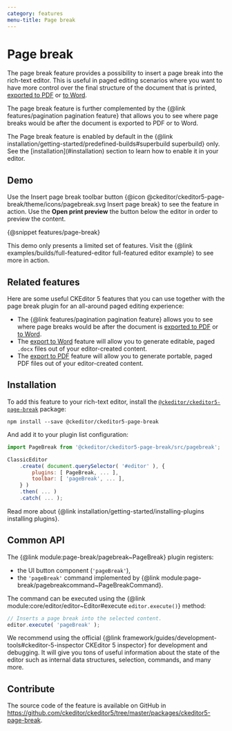```yaml
---
category: features
menu-title: Page break
---
```


# Page break

The page break feature provides a possibility to insert a page break into the rich-text editor. This is useful in paged editing scenarios where you want to have more control over the final structure of the document that is printed, [exported to PDF](https://ckeditor.com/docs/ckeditor5/latest/features/export-pdf.html) or [to Word](https://ckeditor.com/docs/ckeditor5/latest/features/export-word.html).

The page break feature is further complemented by the {@link features/pagination pagination feature} that allows you to see where page breaks would be after the document is exported to PDF or to Word.

<info-box info>
	The Page break feature is enabled by default in the {@link installation/getting-started/predefined-builds#superbuild superbuild} only. See the [installation](#installation) section to learn how to enable it in your editor.
</info-box>

## Demo

Use the Insert page break toolbar button {@icon @ckeditor/ckeditor5-page-break/theme/icons/pagebreak.svg Insert page break} to see the feature in action. Use the **Open print preview** the button below the editor in order to preview the content.

{@snippet features/page-break}

<info-box info>
	This demo only presents a limited set of features. Visit the {@link examples/builds/full-featured-editor full-featured editor example} to see more in action.
</info-box>

## Related features

Here are some useful CKEditor 5 features that you can use together with the page break plugin for an all-around paged editing experience:

* The {@link features/pagination pagination feature} allows you to see where page breaks would be after the document is [exported to PDF](https://ckeditor.com/docs/ckeditor5/latest/features/export-pdf.html) or [to Word](https://ckeditor.com/docs/ckeditor5/latest/features/export-word.html).
* The [export to Word](https://ckeditor.com/docs/ckeditor5/latest/features/export-word.html) feature will allow you to generate editable, paged `.docx` files out of your editor-created content.
* The [export to PDF](https://ckeditor.com/docs/ckeditor5/latest/features/export-pdf.html) feature will allow you to generate portable, paged PDF files out of your editor-created content.

## Installation

To add this feature to your rich-text editor, install the [`@ckeditor/ckeditor5-page-break`](https://www.npmjs.com/package/@ckeditor/ckeditor5-page-break) package:

```plaintext
npm install --save @ckeditor/ckeditor5-page-break
```

And add it to your plugin list configuration:

```js
import PageBreak from '@ckeditor/ckeditor5-page-break/src/pagebreak';

ClassicEditor
	.create( document.querySelector( '#editor' ), {
		plugins: [ PageBreak, ... ],
		toolbar: [ 'pageBreak', ... ],
	} )
	.then( ... )
	.catch( ... );
```

<info-box info>
	Read more about {@link installation/getting-started/installing-plugins installing plugins}.
</info-box>

## Common API

The {@link module:page-break/pagebreak~PageBreak} plugin registers:

* the UI button component (`'pageBreak'`),
* the `'pageBreak'` command implemented by {@link module:page-break/pagebreakcommand~PageBreakCommand}.

The command can be executed using the {@link module:core/editor/editor~Editor#execute `editor.execute()`} method:

```js
// Inserts a page break into the selected content.
editor.execute( 'pageBreak' );
```

<info-box>
	We recommend using the official {@link framework/guides/development-tools#ckeditor-5-inspector CKEditor 5 inspector} for development and debugging. It will give you tons of useful information about the state of the editor such as internal data structures, selection, commands, and many more.
</info-box>

## Contribute

The source code of the feature is available on GitHub in https://github.com/ckeditor/ckeditor5/tree/master/packages/ckeditor5-page-break.
